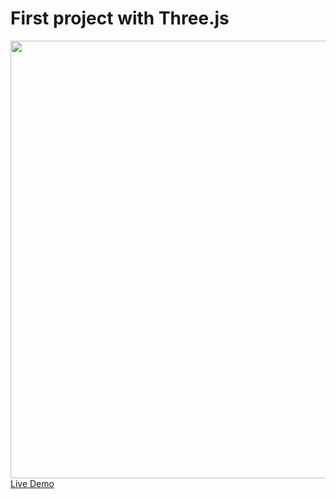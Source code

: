 

# First project with Three.js
<img src="https://media.giphy.com/media/ZvbKPZSarrDyqP13zI/giphy.gif" width="700" />
<a href="https://kryonics.me/Three.js-Mini-Projects/Feel%20the%20Sphere/" target="_blank">Live Demo</a>

